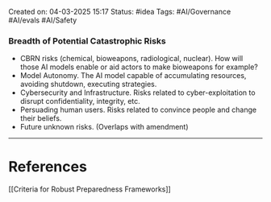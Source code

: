 Created on: 04-03-2025 15:17
Status: #idea
Tags: #AI/Governance #AI/evals #AI/Safety 
### Breadth of Potential Catastrophic Risks

- CBRN risks (chemical, bioweapons, radiological, nuclear). How will those AI models enable or aid actors to make bioweapons for example?
- Model Autonomy. The AI model capable of accumulating resources, avoiding shutdown, executing strategies. 
- Cybersecurity and Infrastructure. Risks related to cyber-exploitation to disrupt confidentiality, integrity, etc.
- Persuading human users. Risks related to convince people and change their beliefs.
- Future unknown risks. (Overlaps with amendment)



-----------------
# References
[[Criteria for Robust Preparedness Frameworks]]